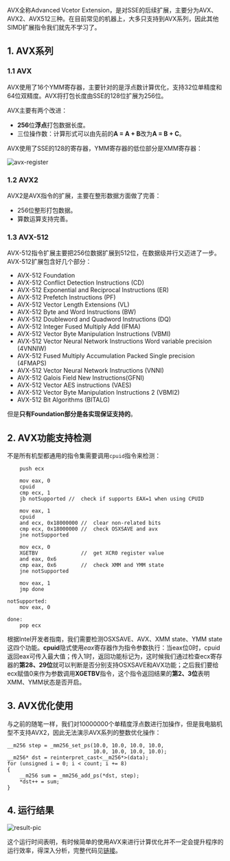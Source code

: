 AVX全称Advanced Vcetor Extension，是对SSE的后续扩展，主要分为AVX、AVX2、AVX512三种。在目前常见的机器上，大多只支持到AVX系列，因此其他SIMD扩展指令我们就先不学习了。

## 1. AVX系列
### 1.1 AVX
AVX使用了16个YMM寄存器，主要针对的是浮点数计算优化，支持32位单精度和64位双精度。AVX将打包长度由SSE的128位扩展为256位。

AVX主要有两个改进：

*  **256**位**浮点**打包数据长度。
*  三位操作数：计算形式可以由先前的**A = A + B**改为**A = B + C**。

AVX使用了SSE的128的寄存器，YMM寄存器的低位部分是XMM寄存器：

![avx-register]

### 1.2 AVX2
AVX2是AVX指令的扩展，主要在整形数据方面做了完善：

*   256位整形打包数据。
*   算数运算支持完善。

### 1.3 AVX-512
AVX-512指令扩展主要把256位数据扩展到512位，在数据级并行又迈进了一步。AVX-512扩展包含好几个部分：

*   AVX-512 Foundation
*   AVX-512 Conflict Detection Instructions (CD)
*   AVX-512 Exponential and Reciprocal Instructions (ER)
*   AVX-512 Prefetch Instructions (PF)
*   AVX-512 Vector Length Extensions (VL)
*   AVX-512 Byte and Word Instructions (BW)
*   AVX-512 Doubleword and Quadword Instructions (DQ)
*   AVX-512 Integer Fused Multiply Add (IFMA)
*   AVX-512 Vector Byte Manipulation Instructions (VBMI)
*   AVX-512 Vector Neural Network Instructions Word variable precision (4VNNIW)
*   AVX-512 Fused Multiply Accumulation Packed Single precision (4FMAPS)
*   AVX-512 Vector Neural Network Instructions (VNNI)
*   AVX-512 Galois Field New Instructions(GFNI)
*   AVX-512 Vector AES instructions (VAES)
*   AVX-512 Vector Byte Manipulation Instructions 2 (VBMI2)
*   AVX-512 Bit Algorithms (BITALG)

但是**只有Foundation部分是各实现保证支持的**。

## 2. AVX功能支持检测
不是所有机型都通用的指令集需要调用`cpuid`指令来检测：

        push ecx

        mov eax, 0
        cpuid
        cmp ecx, 1
        jb notSupported	//	check if supports EAX=1 when using CPUID

        mov eax, 1
        cpuid
        and ecx, 0x18000000	//	clear non-related bits
        cmp ecx, 0x18000000	//	check OSXSAVE and avx
        jne notSupported

        mov ecx, 0
        XGETBV				//	get XCR0 register value
        and eax, 0x6
        cmp eax, 0x6		//	check XMM and YMM state
        jne notSupported

        mov eax, 1
        jmp done

    notSupported:
        mov eax, 0

    done:
        pop ecx

根据Intel开发者指南，我们需要检测OSXSAVE、AVX、XMM state、YMM state这四个功能。**cpuid**隐式使用*eax*寄存器作为指令参数执行：当eax位0时，cpuid返回eax可传入最大值；传入1时，返回功能标记为，这时候我们通过检查ecx寄存器的**第28、29位**就可以判断是否分别支持OSXSAVE和AVX功能；之后我们要给ecx赋值0来作为参数调用**XGETBV**指令，这个指令返回结果的**第2、3位**表明XMM、YMM状态是否开启。


## 3. AVX优化使用
与之前的随笔一样，我们对10000000个单精度浮点数进行加操作，但是我电脑机型不支持AVX2，因此无法演示AVX系列的整数优化操作：

    __m256 step = _mm256_set_ps(10.0, 10.0, 10.0, 10.0, 
								10.0, 10.0, 10.0, 10.0);
	__m256* dst = reinterpret_cast<__m256*>(data);
	for (unsigned i = 0; i < count; i += 8)
	{
		__m256 sum = _mm256_add_ps(*dst, step);
		*dst++ = sum;
	}


## 4. 运行结果
![result-pic]

这个运行时间表明，有时候简单的使用AVX来进行计算优化并不一定会提升程序的运行效率，得深入分析，完整代码见[链接][code-link]。


[avx-register]: https://i.loli.net/2018/04/01/5ac0926ee3b62.gif
[result-pic]:   https://i.loli.net/2018/04/01/5ac0dde6c1a06.png
[code-link]:    https://github.com/lgxZJ/Miscellaneous/blob/master/SIMD/avx.cpp